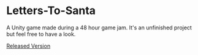 # Letters-To-Santa

A Unity game made during a 48 hour game jam. It's an unfinished project but feel free to have a look.

<a href="https://temposparkz.itch.io/letters-to-santa">Released Version</a>
